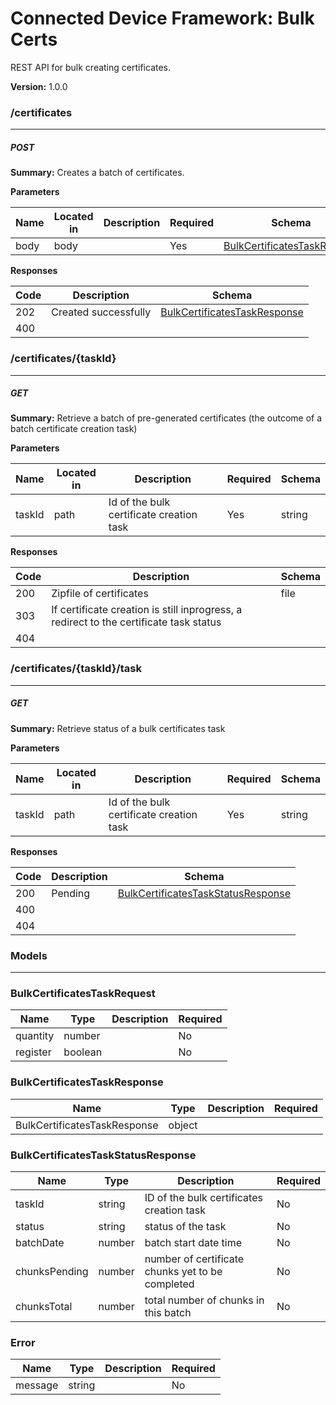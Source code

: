 Connected Device Framework: Bulk Certs
======================================
REST API for bulk creating certificates.

**Version:** 1.0.0

### /certificates
---
##### ***POST***
**Summary:** Creates a batch of certificates.


**Parameters**

| Name | Located in | Description | Required | Schema |
| ---- | ---------- | ----------- | -------- | ---- |
| body | body |  | Yes | [BulkCertificatesTaskRequest](#bulkcertificatestaskrequest) |

**Responses**

| Code | Description | Schema |
| ---- | ----------- | ------ |
| 202 | Created successfully | [BulkCertificatesTaskResponse](#bulkcertificatestaskresponse) |
| 400 |  |  |

### /certificates/{taskId}
---
##### ***GET***
**Summary:** Retrieve a batch of pre-generated certificates (the outcome of a batch certificate creation task)

**Parameters**

| Name | Located in | Description | Required | Schema |
| ---- | ---------- | ----------- | -------- | ---- |
| taskId | path | Id of the bulk certificate creation task | Yes | string |

**Responses**

| Code | Description | Schema |
| ---- | ----------- | ------ |
| 200 | Zipfile of certificates | file |
| 303 | If certificate creation is still inprogress, a redirect to the certificate task status |  |
| 404 |  |  |

### /certificates/{taskId}/task
---
##### ***GET***
**Summary:** Retrieve status of a bulk certificates task

**Parameters**

| Name | Located in | Description | Required | Schema |
| ---- | ---------- | ----------- | -------- | ---- |
| taskId | path | Id of the bulk certificate creation task | Yes | string |

**Responses**

| Code | Description | Schema |
| ---- | ----------- | ------ |
| 200 | Pending | [BulkCertificatesTaskStatusResponse](#bulkcertificatestaskstatusresponse) |
| 400 |  |  |
| 404 |  |  |

### Models
---

### BulkCertificatesTaskRequest  

| Name | Type | Description | Required |
| ---- | ---- | ----------- | -------- |
| quantity | number |  | No |
| register | boolean |  | No |

### BulkCertificatesTaskResponse  

| Name | Type | Description | Required |
| ---- | ---- | ----------- | -------- |
| BulkCertificatesTaskResponse | object |  |  |

### BulkCertificatesTaskStatusResponse  

| Name | Type | Description | Required |
| ---- | ---- | ----------- | -------- |
| taskId | string | ID of the bulk certificates creation task | No |
| status | string | status of the task | No |
| batchDate | number | batch start date time | No |
| chunksPending | number | number of certificate chunks yet to be completed | No |
| chunksTotal | number | total number of chunks in this batch | No |

### Error  

| Name | Type | Description | Required |
| ---- | ---- | ----------- | -------- |
| message | string |  | No |
